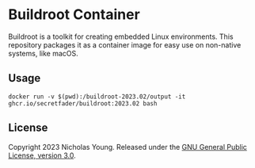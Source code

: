 # Buildroot Container

Buildroot is a toolkit for creating embedded Linux environments. This repository packages it as a container image for easy use on non-native systems, like macOS.

## Usage

```
docker run -v $(pwd):/buildroot-2023.02/output -it ghcr.io/secretfader/buildroot:2023.02 bash
```

## License

Copyright 2023 Nicholas Young. Released under the [GNU General Public License, version 3.0](https://www.gnu.org/licenses/gpl-3.0.en.html).